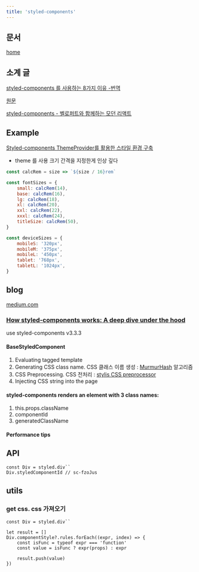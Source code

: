 ```yaml
---
title: 'styled-components'
---
```


## 문서

[home](https://styled-components.com/)

## 소계 글

[styled-components 를 사용하는 8가지 이유 -번역](https://analogcoding.tistory.com/181)

[원문](https://blog.logrocket.com/8-reasons-to-use-styled-components-cf3788f0bb4d/)

[styled-components - 벨로퍼트와 함께하는 모던 리액트](https://react.vlpt.us/styling/03-styled-components.html)

## Example

[Styled-components ThemeProvider를 활용한 스타일 환경 구축](https://velog.io/@hoi/Styled-components-ThemeProvider%EB%A5%BC-%ED%99%9C%EC%9A%A9%ED%95%9C-%EC%8A%A4%ED%83%80%EC%9D%BC-%ED%99%98%EA%B2%BD-%EA%B5%AC%EC%B6%95)

-   theme 를 사용 크기 간격을 지정한게 인상 깊다

```javascript
const calcRem = size => `${size / 16}rem`
```

```javascript
const fontSizes = {
    small: calcRem(14),
    base: calcRem(16),
    lg: calcRem(18),
    xl: calcRem(20),
    xxl: calcRem(22),
    xxxl: calcRem(24),
    titleSize: calcRem(50),
}

const deviceSizes = {
    mobileS: '320px',
    mobileM: '375px',
    mobileL: '450px',
    tablet: '768px',
    tabletL: '1024px',
}
```

## blog

[medium.com](https://medium.com/styled-components)

### [How styled-components works: A deep dive under the hood](https://medium.com/styled-components/how-styled-components-works-618a69970421)

use styled-components v3.3.3

#### BaseStyledComponent

1. Evaluating tagged template
2. Generating CSS class name. CSS 클래스 이름 생성 : [MurmurHash](https://www.wikiwand.com/en/MurmurHash) 알고리즘
3. CSS Preprocessing. CSS 전처리 : [stylis CSS preprocessor](https://github.com/thysultan/stylis.js)
4. Injecting CSS string into the page

#### styled-components renders an element with 3 class names:

1. this.props.className
2. componentId
3. generatedClassName

#### Performance tips

## API

```
const Div = styled.div``
Div.styledComponentId // sc-fzoJus
```

## utils

### get css. css 가져오기

```
const Div = styled.div``

let result = []
Div.componentStyle?.rules.forEach((expr, index) => {
    const isFunc = typeof expr === 'function'
    const value = isFunc ? expr(props) : expr

    result.push(value)
})

```
